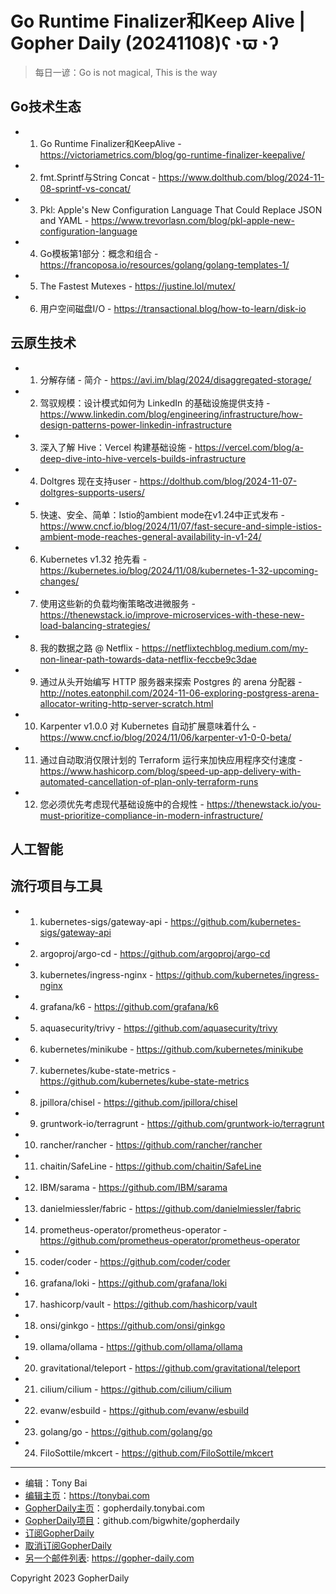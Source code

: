 # Go Runtime Finalizer和Keep Alive | Gopher Daily (20241108)ʕ◔ϖ◔ʔ

>每日一谚：Go is not magical, This is the way

## Go技术生态


- 1. Go Runtime Finalizer和KeepAlive - https://victoriametrics.com/blog/go-runtime-finalizer-keepalive/

- 2. fmt.Sprintf与String Concat - https://www.dolthub.com/blog/2024-11-08-sprintf-vs-concat/

- 3. Pkl: Apple&#39;s New Configuration Language That Could Replace JSON and YAML - https://www.trevorlasn.com/blog/pkl-apple-new-configuration-language

- 4. Go模板第1部分：概念和组合 - https://francoposa.io/resources/golang/golang-templates-1/

- 5. The Fastest Mutexes - https://justine.lol/mutex/

- 6. 用户空间磁盘I/O - https://transactional.blog/how-to-learn/disk-io


## 云原生技术


- 1. 分解存储 - 简介 - https://avi.im/blag/2024/disaggregated-storage/

- 2. 驾驭规模：设计模式如何为 LinkedIn 的基础设施提供支持 - https://www.linkedin.com/blog/engineering/infrastructure/how-design-patterns-power-linkedin-infrastructure

- 3. 深入了解 Hive：Vercel 构建基础设施 - https://vercel.com/blog/a-deep-dive-into-hive-vercels-builds-infrastructure

- 4. Doltgres 现在支持user - https://dolthub.com/blog/2024-11-07-doltgres-supports-users/

- 5. 快速、安全、简单：Istio的ambient mode在v1.24中正式发布 - https://www.cncf.io/blog/2024/11/07/fast-secure-and-simple-istios-ambient-mode-reaches-general-availability-in-v1-24/

- 6. Kubernetes v1.32 抢先看 - https://kubernetes.io/blog/2024/11/08/kubernetes-1-32-upcoming-changes/

- 7. 使用这些新的负载均衡策略改进微服务 - https://thenewstack.io/improve-microservices-with-these-new-load-balancing-strategies/

- 8. 我的数据之路 @ Netflix - https://netflixtechblog.medium.com/my-non-linear-path-towards-data-netflix-feccbe9c3dae

- 9. 通过从头开始编写 HTTP 服务器来探索 Postgres 的 arena 分配器 - http://notes.eatonphil.com/2024-11-06-exploring-postgress-arena-allocator-writing-http-server-scratch.html

- 10. Karpenter v1.0.0 对 Kubernetes 自动扩展意味着什么 - https://www.cncf.io/blog/2024/11/06/karpenter-v1-0-0-beta/

- 11. 通过自动取消仅限计划的 Terraform 运行来加快应用程序交付速度 - https://www.hashicorp.com/blog/speed-up-app-delivery-with-automated-cancellation-of-plan-only-terraform-runs

- 12. 您必须优先考虑现代基础设施中的合规性 - https://thenewstack.io/you-must-prioritize-compliance-in-modern-infrastructure/


## 人工智能



## 流行项目与工具


- 1. kubernetes-sigs/gateway-api - https://github.com/kubernetes-sigs/gateway-api

- 2. argoproj/argo-cd - https://github.com/argoproj/argo-cd

- 3. kubernetes/ingress-nginx - https://github.com/kubernetes/ingress-nginx

- 4. grafana/k6 - https://github.com/grafana/k6

- 5. aquasecurity/trivy - https://github.com/aquasecurity/trivy

- 6. kubernetes/minikube - https://github.com/kubernetes/minikube

- 7. kubernetes/kube-state-metrics - https://github.com/kubernetes/kube-state-metrics

- 8. jpillora/chisel - https://github.com/jpillora/chisel

- 9. gruntwork-io/terragrunt - https://github.com/gruntwork-io/terragrunt

- 10. rancher/rancher - https://github.com/rancher/rancher

- 11. chaitin/SafeLine - https://github.com/chaitin/SafeLine

- 12. IBM/sarama - https://github.com/IBM/sarama

- 13. danielmiessler/fabric - https://github.com/danielmiessler/fabric

- 14. prometheus-operator/prometheus-operator - https://github.com/prometheus-operator/prometheus-operator

- 15. coder/coder - https://github.com/coder/coder

- 16. grafana/loki - https://github.com/grafana/loki

- 17. hashicorp/vault - https://github.com/hashicorp/vault

- 18. onsi/ginkgo - https://github.com/onsi/ginkgo

- 19. ollama/ollama - https://github.com/ollama/ollama

- 20. gravitational/teleport - https://github.com/gravitational/teleport

- 21. cilium/cilium - https://github.com/cilium/cilium

- 22. evanw/esbuild - https://github.com/evanw/esbuild

- 23. golang/go - https://github.com/golang/go

- 24. FiloSottile/mkcert - https://github.com/FiloSottile/mkcert


----

- 编辑：Tony Bai
- [编辑主页](https://tonybai.com)：https://tonybai.com
- [GopherDaily主页](https://gopherdaily.tonybai.com)：gopherdaily.tonybai.com
- [GopherDaily项目](https://github.com/bigwhite/gopherdaily)：github.com/bigwhite/gopherdaily
- [订阅GopherDaily](https://gopherdaily.tonybai.com/subscribe)
- [取消订阅GopherDaily](https://gopherdaily.tonybai.com/unsubscribe)
- [另一个邮件列表](https://gopher-daily.com): https://gopher-daily.com

Copyright 2023 GopherDaily
